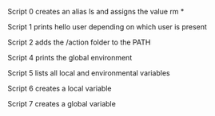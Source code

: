Script 0 creates an alias ls and assigns the value rm *

Script 1 prints hello user depending on which user is present

Script 2 adds the /action folder to the PATH

Script 4 prints the global environment

Script 5 lists all local and environmental variables

Script 6 creates a local variable

Script 7 creates a global variable
